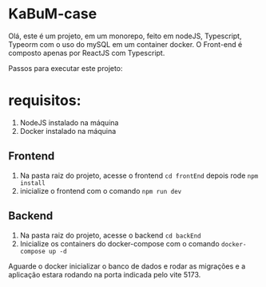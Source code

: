 # KaBuM-case

Olá, este é um projeto, em um monorepo, feito em nodeJS, Typescript, Typeorm com o uso do mySQL em um container docker. O Front-end é composto apenas por ReactJS com Typescript.

Passos para executar este projeto:

# requisitos: 
1. NodeJS instalado na máquina
2. Docker instalado na máquina

## Frontend

1. Na pasta raiz do projeto, acesse o frontend `cd frontEnd` depois rode `npm install`
2. inicialize o frontend com o comando `npm run dev`

## Backend

1. Na pasta raiz do projeto, acesse o backend `cd backEnd`
2. Inicialize os containers do docker-compose com o comando `docker-compose up -d`

Aguarde o docker inicializar o banco de dados e rodar as migrações e a aplicação estara rodando na porta indicada pelo vite 5173.
